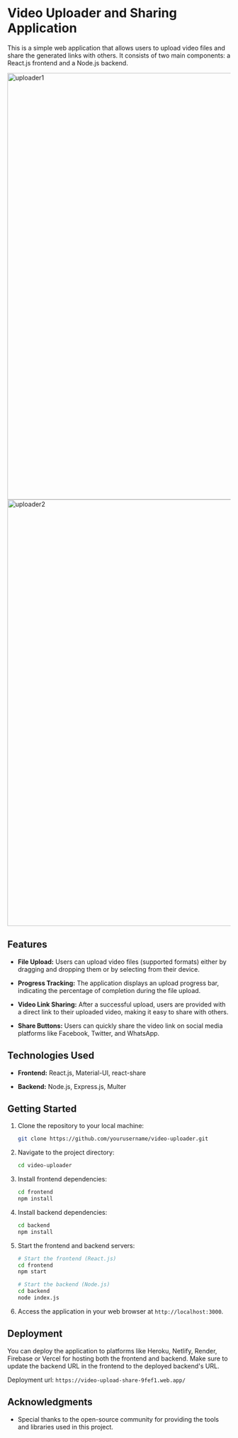 # Video Uploader and Sharing Application

This is a simple web application that allows users to upload video files and share the generated links with others. It consists of two main components: a React.js frontend and a Node.js backend.

<img width="960" alt="uploader1" src="https://github.com/risakatelynt/UpVidShare/assets/124533180/9f4ce5f7-2580-4732-9d44-a45eac46870c">
<img width="960" alt="uploader2" src="https://github.com/risakatelynt/UpVidShare/assets/124533180/e62e74c2-f248-41f8-b68b-e2ccf3ac14f6">

## Features

- **File Upload:** Users can upload video files (supported formats) either by dragging and dropping them or by selecting from their device.

- **Progress Tracking:** The application displays an upload progress bar, indicating the percentage of completion during the file upload.

- **Video Link Sharing:** After a successful upload, users are provided with a direct link to their uploaded video, making it easy to share with others.

- **Share Buttons:** Users can quickly share the video link on social media platforms like Facebook, Twitter, and WhatsApp.

## Technologies Used

- **Frontend:** React.js, Material-UI, react-share

- **Backend:** Node.js, Express.js, Multer

## Getting Started

1. Clone the repository to your local machine:

   ```bash
   git clone https://github.com/yourusername/video-uploader.git
   ```

2. Navigate to the project directory:

   ```bash
   cd video-uploader
   ```

3. Install frontend dependencies:

   ```bash
   cd frontend
   npm install
   ```

4. Install backend dependencies:

   ```bash
   cd backend
   npm install
   ```

5. Start the frontend and backend servers:

   ```bash
   # Start the frontend (React.js)
   cd frontend
   npm start

   # Start the backend (Node.js)
   cd backend
   node index.js
   ```

6. Access the application in your web browser at `http://localhost:3000`.

## Deployment

You can deploy the application to platforms like Heroku, Netlify, Render, Firebase or Vercel for hosting both the frontend and backend. Make sure to update the backend URL in the frontend to the deployed backend's URL.

Deployment url: `https://video-upload-share-9fef1.web.app/`

## Acknowledgments

- Special thanks to the open-source community for providing the tools and libraries used in this project.
```
